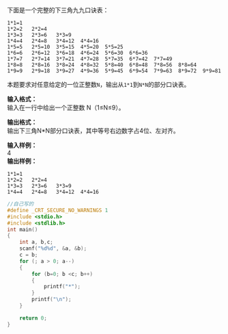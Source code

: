 下面是一个完整的下三角九九口诀表：
```
1*1=1   
1*2=2   2*2=4   
1*3=3   2*3=6   3*3=9   
1*4=4   2*4=8   3*4=12  4*4=16  
1*5=5   2*5=10  3*5=15  4*5=20  5*5=25  
1*6=6   2*6=12  3*6=18  4*6=24  5*6=30  6*6=36  
1*7=7   2*7=14  3*7=21  4*7=28  5*7=35  6*7=42  7*7=49  
1*8=8   2*8=16  3*8=24  4*8=32  5*8=40  6*8=48  7*8=56  8*8=64  
1*9=9   2*9=18  3*9=27  4*9=36  5*9=45  6*9=54  7*9=63  8*9=72  9*9=81
```
本题要求对任意给定的一位正整数`N`，输出从`1*1`到`N*N`的部分口诀表。

**输入格式：**  
输入在一行中给出一个正整数 N（1≤N≤9）。

**输出格式：**  
输出下三角N*N部分口诀表，其中等号右边数字占4位、左对齐。

**输入样例：**  
4   
**输出样例：**  
```
1*1=1   
1*2=2   2*2=4   
1*3=3   2*3=6   3*3=9   
1*4=4   2*4=8   3*4=12  4*4=16
```


```c
//自己写的
#define _CRT_SECURE_NO_WARNINGS 1
#include <stdio.h>
#include <stdlib.h>
int main()
{
    int a, b,c;
    scanf("%d%d", &a, &b);
    c = b;
    for (; a > 0; a--)
    {
        for (b=0; b <c; b++)
        {
            printf("*");
        }
        printf("\n");
    }

    return 0;
}
```